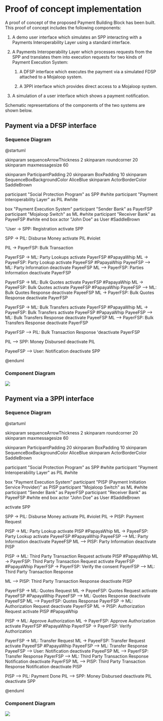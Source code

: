 # Proof of concept implementation

A proof of concept of the proposed Payment Building Block has been built. This proof of concept includes the following components:

1.  A demo user interface which simulates an SPP interacting with a Payments Interoperability Layer using a standard interface.

2.  A Payments Interoperability Layer which processes requests from the SPP and translates them into execution requests for two kinds of Payment Execution System:

    1.  A DFSP interface which executes the payment via a simulated FDSP attached to a Mojaloop system.

    2.  A 3PPI interface which provides direct access to a Mojaloop system.

3.  A simulation of a user interface which shows a payment notification.

Schematic representations of the components of the two systems are shown below.


## Payment via a DFSP interface

### Sequence Diagram

@startuml

skinparam sequenceArrowThickness 2
skinparam roundcorner 20
skinparam maxmessagesize 60

skinparam ParticipantPadding 20
skinparam BoxPadding 10
skinparam SequenceBoxBackgroundColor AliceBlue
skinparam ActorBorderColor    SaddleBrown

participant "Social Protection Program" as SPP #white
participant "Payment Interoperability Layer" as PIL #white

box "Payment Execution System"
participant "Sender Bank" as PayerFSP
participant "Mojaloop Switch" as ML #white
participant "Receiver Bank" as PayeeFSP #white
end box
actor "John Doe" as User #SaddleBrown

'User -> SPP: Registration
activate SPP

SPP -> PIL: Disburse Money
activate PIL #violet

PIL -> PayerFSP: Bulk Transaction

PayerFSP -> ML: Party Lookups
activate PayerFSP #PapayaWhip
ML -> PayeeFSP: Party Lookup
activate PayeeFSP #PapayaWhip
PayeeFSP --> ML: Party Information
deactivate PayeeFSP
ML --> PayerFSP: Parties Information
deactivate PayerFSP


PayerFSP -> ML: Bulk Quotes
activate PayerFSP #PapayaWhip
ML -> PayeeFSP: Bulk Quotes
activate PayeeFSP #PapayaWhip
PayeeFSP --> ML: Bulk Quotes Response
deactivate PayeeFSP
ML -> PayerFSP: Bulk Quotes Response
deactivate PayerFSP

PayerFSP -> ML: Bulk Transfers
activate PayerFSP #PapayaWhip
ML -> PayeeFSP: Bulk Transfers
activate PayeeFSP #PapayaWhip
PayeeFSP --> ML: Bulk Transfers Response
deactivate PayeeFSP
ML --> PayerFSP: Bulk Transfers Response
deactivate PayerFSP

PayerFSP --> PIL: Bulk Transaction Response
'deactivate PayerFSP

PIL --> SPP: Money Disbursed
deactivate PIL

PayeeFSP --> User: Notification
deactivate SPP

@enduml

### Component Diagram

![](media/f46f3a3b3e9a0b979b46219578e198df.png)

## Payment via a 3PPI interface

### Sequence Diagram

@startuml

skinparam sequenceArrowThickness 2
skinparam roundcorner 20
skinparam maxmessagesize 60

skinparam ParticipantPadding 20
skinparam BoxPadding 10
skinparam SequenceBoxBackgroundColor AliceBlue
skinparam ActorBorderColor    SaddleBrown

participant "Social Protection Program" as SPP #white
participant "Payment Interoperability Layer" as PIL #white

box "Payment Execution System"
participant "PISP (Payment Initiation Service Provider)" as PISP
participant "Mojaloop Switch" as ML #white
participant "Sender Bank" as PayerFSP
participant "Receiver Bank" as PayeeFSP #white
end box
actor "John Doe" as User #SaddleBrown

activate SPP

SPP -> PIL: Disburse Money
activate PIL #violet
PIL -> PISP: Payment Request

PISP -> ML: Party Lookup
activate PISP #PapayaWhip
ML -> PayeeFSP: Party Lookup
activate PayeeFSP #PapayaWhip
PayeeFSP --> ML: Party Information
deactivate PayeeFSP
ML --> PISP: Party Information
deactivate PISP

PISP -> ML: Third Party Transaction Request
activate PISP #PapayaWhip
ML -> PayerFSP: Third Party Transaction Request
activate PayerFSP #PapayaWhip
PayerFSP -> PayerFSP: Verify the consent
PayerFSP --> ML: Third Party Transaction Response

ML --> PISP: Third Party Transaction Response
deactivate PISP

PayerFSP -> ML: Quotes Request
ML -> PayeeFSP: Quotes Request
activate PayeeFSP #PapayaWhip
PayeeFSP --> ML: Quotes Response
deactivate PayeeFSP
ML --> PayerFSP: Quotes Response
PayerFSP -> ML: Authorization Request
deactivate PayerFSP
ML -> PISP: Authorization Request
activate PISP #PapayaWhip

PISP -> ML: Approve Authorization
ML -> PayerFSP: Approve Authorization
activate PayerFSP #PapayaWhip
PayerFSP -> PayerFSP: Verify Authorization

PayerFSP -> ML: Transfer Request
ML -> PayeeFSP: Transfer Request
activate PayeeFSP #PapayaWhip
PayeeFSP --> ML: Transfer Response
PayeeFSP --> User: Notification
deactivate PayeeFSP
ML --> PayerFSP: Transfer Response
PayerFSP --> ML: Third Party Transaction Response Notification
deactivate PayerFSP
ML --> PISP: Third Party Transaction Response Notification
deactivate PISP

PISP --> PIL: Payment Done
PIL --> SPP: Money Disbursed
deactivate PIL
deactivate SPP

@enduml

### Component Diagram

![](media/b50081798419cd85bc2fc90ba324cc77.png)
